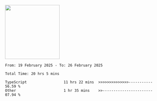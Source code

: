<img height="180em" src="https://github-readme-stats-eight-theta.vercel.app/api?username=bkundev&show_icons=true&theme=radical&include_all_commits=true&count_private=true"/>
<!--START_SECTION:waka-->

```all_time
From: 19 February 2025 - To: 26 February 2025

Total Time: 20 hrs 5 mins

TypeScript                 11 hrs 22 mins  >>>>>>>>>>>>>>-----------   56.59 %
Other                      1 hr 35 mins    >>-----------------------   07.94 %
```

<!--END_SECTION:waka-->